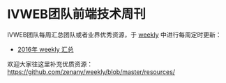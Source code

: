 IVWEB团队前端技术周刊
========

IVWEB团队每周汇总团队或者业界优秀资源，于 [weekly](weekly) 中进行每周定时更新：

- [2016年 weekly 汇总](2016/) 
   
欢迎大家往这里补充优质资源：https://github.com/zenany/weekly/blob/master/resources/
